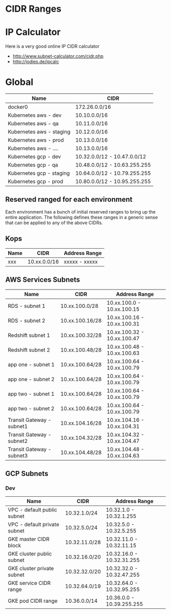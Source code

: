 CIDR Ranges
=====================

# IP Calculator
Here is a very good online IP CIDR calculator

* http://www.subnet-calculator.com/cidr.php
* http://jodies.de/ipcalc


# Global

| Name                              | CIDR          |
|-----------------------------------|---------------|
| docker0                           | 172.26.0.0/16 |
| Kubernetes aws - dev              | 10.10.0.0/16  |
| Kubernetes aws - qa               | 10.11.0.0/16  |
| Kubernetes aws - staging          | 10.12.0.0/16  |
| Kubernetes aws - prod             | 10.13.0.0/16  |
| Kubernetes aws - ....             | 10.13.0.0/16  |
| Kubernetes gcp - dev              | 10.32.0.0/12 - 10.47.0.0/12  |
| Kubernetes gcp - qa               | 10.48.0.0/12 - 10.63.255.255  |
| Kubernetes gcp - staging          | 10.64.0.0/12 - 10.79.255.255  |
| Kubernetes gcp - prod             | 10.80.0.0/12 - 10.95.255.255  |

## Reserved ranged for each environment
Each environment has a bunch of initial reserved ranges to bring up the entire
application.  The following defines these ranges in a generic sense that can
be applied to any of the above CIDRs.

## Kops
| Name             | CIDR         | Address Range |
|------------------|--------------|---------------|
| xxx              | 10.xx.0.0/16 | xxxxx - xxxxx |

## AWS Services Subnets
| Name                                  | CIDR             | Address Range               |
|---------------------------------------|------------------|-----------------------------|
| RDS  - subnet 1                       | 10.xx.100.0/28   | 10.xx.100.0  - 10.xx.100.15 |
| RDS  - subnet 2                       | 10.xx.100.16/28  | 10.xx.100.16 - 10.xx.100.31 |
| Redshift subnet 1                     | 10.xx.100.32/28  | 10.xx.100.32 - 10.xx.100.47 |
| Redshift subnet 2                     | 10.xx.100.48/28  | 10.xx.100.48 - 10.xx.100.63 |
| app one - subnet 1                    | 10.xx.100.64/28  | 10.xx.100.64 - 10.xx.100.79 |
| app one - subnet 2                    | 10.xx.100.64/28  | 10.xx.100.64 - 10.xx.100.79 |
| app two - subnet 1                    | 10.xx.100.64/28  | 10.xx.100.64 - 10.xx.100.79 |
| app two - subnet 2                    | 10.xx.100.64/28  | 10.xx.100.64 - 10.xx.100.79 |
| Transit Gateway - subnet1             | 10.xx.104.16/28  | 10.xx.104.16 - 10.xx.104.31 |
| Transit Gateway - subnet2             | 10.xx.104.32/28  | 10.xx.104.32 - 10.xx.104.47 |
| Transit Gateway - subnet3             | 10.xx.104.48/28  | 10.xx.104.48 - 10.xx.104.63 |

## GCP Subnets

### Dev
| Name                                  | CIDR             | Address Range               |
|---------------------------------------|------------------|-----------------------------|
| VPC - default public subnet           | 10.32.1.0/24     | 10.32.1.0 - 10.32.1.255     |
| VPC - default private subnet          | 10.32.5.0/24     | 10.32.5.0 - 10.32.5.255     |
| GKE master CIDR block                 | 10.32.11.0/28    | 10.32.11.0 - 10.32.11.15    |
| GKE cluster public subnet             | 10.32.16.0/20    | 10.32.16.0 - 10.32.31.255   |
| GKE cluster private subnet            | 10.32.32.0/20    | 10.32.32.0 - 10.32.47.255   |
| GKE service CIDR range                | 10.32.64.0/19    | 10.32.64.0 - 10.32.95.255   |
| GKE pod CIDR range                    | 10.36.0.0/14     | 10.36.0.0 - 10.39.255.255   |
